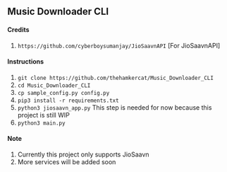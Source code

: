 ## Music Downloader CLI

#### Credits

1. `https://github.com/cyberboysumanjay/JioSaavnAPI` [For JioSaavnAPI]

#### Instructions

1.  `git clone https://github.com/thehamkercat/Music_Downloader_CLI`
2. `cd Music_Downloader_CLI`
3. `cp sample_config.py config.py`
4. `pip3 install -r requirements.txt`
5. `python3 jiosaavn_app.py` This step is needed for now because this project is still WIP
6. `python3 main.py`


#### Note
1. Currently this project only supports JioSaavn
2. More services will be added soon
